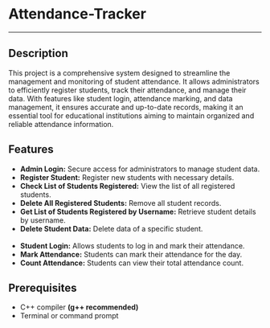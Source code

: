 <h1>Attendance-Tracker</h1><hr>

<h2>Description</h2>

<p>This project is a comprehensive system designed to streamline the management and monitoring of student attendance. It allows administrators to efficiently register students, track their attendance, and manage their data. With features like student login, attendance marking, and data management, it ensures accurate and up-to-date records, making it an essential tool for educational institutions aiming to maintain organized and reliable attendance information.</p>

<h2>Features</h2>
<ul>
  <li><strong>Admin Login:</strong> Secure access for administrators to manage student data.</li>
  <li><strong>Register Student:</strong> Register new students with necessary details.</li>
  <li><strong>Check List of Students Registered:</strong> View the list of all registered students.</li>
  <li><strong>Delete All Registered Students:</strong> Remove all student records.</li>
  <li><strong>Get List of Students Registered by Username:</strong> Retrieve student details by username.</li>
  <li><strong>Delete Student Data:</strong> Delete data of a specific student.</li><br>
  
  <li><strong>Student Login:</strong> Allows students to log in and mark their attendance.</li>
  <li><strong>Mark Attendance:</strong> Students can mark their attendance for the day.</li>
  <li><strong>Count Attendance:</strong> Students can view their total attendance count.</li>
</ul>

<h2>Prerequisites</h2>
<ul>
  <li>C++ compiler <strong>(g++ recommended)</strong></li>
  <li>Terminal or command prompt</li>
</ul>
